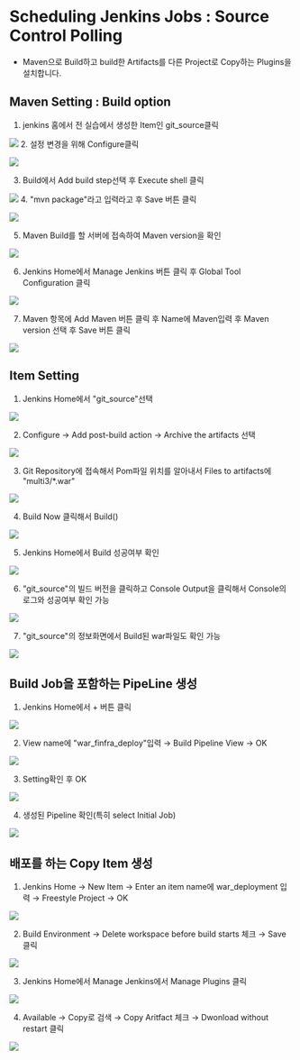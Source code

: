 # Scheduling Jenkins Jobs  : Source Control Polling
* Maven으로 Build하고 build한 Artifacts를 다른 Project로 Copy하는 Plugins을 설치합니다.

## Maven Setting : Build option
1. jenkins 홈에서 전 실습에서 생성한 Item인 git_source클릭

![](img/1.png)
2. 설정 변경을 위해 Configure클릭

![](img/2.png)

3. Build에서 Add build step선택 후 Execute shell 클릭

![](img/3.png)
4. "mvn package"라고 입력라고 후 Save 버튼 클릭

![](img/4.png)

5. Maven Build를 할 서버에 접속하여 Maven version을 확인

![](img/5.png)

6. Jenkins Home에서 Manage Jenkins 버튼 클릭 후 Global Tool Configuration 클릭

![](img/6.png)

7. Maven 항목에 Add Maven 버튼 클릭 후 Name에 Maven입력 후 Maven version 선택 후 Save 버튼 클릭

![](img/7.png)

## Item Setting
1. Jenkins Home에서 "git_source"선택

![](img/i1.png)

2. Configure → Add post-build action → Archive the artifacts 선택

![](img/i2.png)

3. Git Repository에 접속해서 Pom파일 위치를 알아내서 Files to artifacts에 "multi3/*.war"

![](img/i3.png)

4. Build Now 클릭해서 Build()

![](img/i4.png)

5. Jenkins Home에서 Build 성공여부 확인

![](img/i5.png)

6. "git_source"의 빌드 버전을 클릭하고 Console Output을 클릭해서 Console의 로그와 성공여부 확인 가능

![](img/i6.png)

7. "git_source"의 정보화면에서 Build된 war파일도 확인 가능

![](img/i7.png)

## Build Job을 포함하는 PipeLine 생성
1. Jenkins Home에서 + 버튼 클릭

![](img/p1.png)

2. View name에 "war_finfra_deploy"입력 → Build Pipeline View → OK

![](img/p2.png)

3. Setting확인 후 OK

![](img/p3.png)

4. 생성된 Pipeline 확인(특히 select Initial Job)

![](img/p4.png)



## 배포를 하는 Copy Item 생성
1. Jenkins Home → New Item → Enter an item name에  war_deployment 입력 → Freestyle Project → OK

![](img/c1.png)

2. Build Environment → Delete workspace before build starts 체크 → Save 클릭

![](img/c2.png)

3. Jenkins Home에서 Manage Jenkins에서 Manage Plugins 클릭

![](img/c3.png)

4. Available → Copy로 검색 → Copy Aritfact 체크 → Dwonload without restart 클릭

![](img/c4.png)
